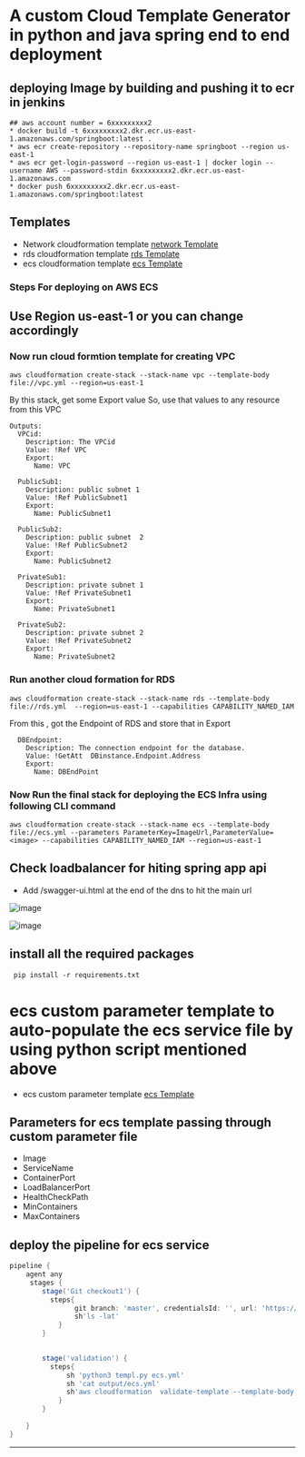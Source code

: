 # A custom Cloud Template Generator in python and java spring end to end deployment


## deploying Image by building and pushing it to ecr in jenkins
```
## aws account number = 6xxxxxxxxx2
* docker build -t 6xxxxxxxxx2.dkr.ecr.us-east-1.amazonaws.com/springboot:latest . 
* aws ecr create-repository --repository-name springboot --region us-east-1
* aws ecr get-login-password --region us-east-1 | docker login --username AWS --password-stdin 6xxxxxxxxx2.dkr.ecr.us-east-1.amazonaws.com
* docker push 6xxxxxxxxx2.dkr.ecr.us-east-1.amazonaws.com/springboot:latest
```
## Templates
* Network cloudformation template [network Template](https://github.com/satyum/javaspringboot/blob/master/templates/vpc.yml)
* rds cloudformation template [rds Template](https://github.com/satyum/javaspringboot/blob/master/templates/rds.yml)
* ecs cloudformation template [ecs Template](https://github.com/satyum/javaspringboot/blob/master/templates/rds.yml)



### Steps For deploying on AWS ECS

Use Region <b>us-east-1</b> or you can change accordingly
-----------------------------------------------------------------------------------------------------------------------------------------------
### Now run cloud formtion template for creating VPC
```
aws cloudformation create-stack --stack-name vpc --template-body file://vpc.yml --region=us-east-1
```
By this stack, get some Export value
So, use that values to any resource from this VPC
```
Outputs:
  VPCid:
    Description: The VPCid
    Value: !Ref VPC
    Export:
      Name: VPC

  PublicSub1:
    Description: public subnet 1
    Value: !Ref PublicSubnet1
    Export:
      Name: PublicSubnet1

  PublicSub2:
    Description: public subnet  2
    Value: !Ref PublicSubnet2
    Export:
      Name: PublicSubnet2

  PrivateSub1:
    Description: private subnet 1
    Value: !Ref PrivateSubnet1
    Export:
      Name: PrivateSubnet1

  PrivateSub2:
    Description: private subnet 2
    Value: !Ref PrivateSubnet2
    Export:
      Name: PrivateSubnet2
```
### Run another cloud formation for RDS 
```
aws cloudformation create-stack --stack-name rds --template-body file://rds.yml  --region=us-east-1 --capabilities CAPABILITY_NAMED_IAM
```
From this , got the Endpoint of RDS and store that in Export
```
  DBEndpoint:
    Description: The connection endpoint for the database.
    Value: !GetAtt  DBinstance.Endpoint.Address
    Export:
      Name: DBEndPoint 
```
### Now Run the final stack for deploying the ECS Infra using following CLI command 
```
aws cloudformation create-stack --stack-name ecs --template-body file://ecs.yml --parameters ParameterKey=ImageUrl,ParameterValue=<image> --capabilities CAPABILITY_NAMED_IAM --region=us-east-1
```


## Check loadbalancer for hiting spring app api
* Add /swagger-ui.html at the end of the dns to hit the main url


![image](https://user-images.githubusercontent.com/54767390/208317697-1b7a81c5-de64-4a49-97d4-98839d87421a.png)



![image](https://user-images.githubusercontent.com/54767390/208317833-808b591f-1c2c-4adf-b57e-729a6af953ba.png)






## install all the required packages 

``` pip install -r requirements.txt```

# ecs custom parameter template to auto-populate the ecs service file by using python script mentioned above
*  ecs custom parameter template [ecs Template](https://github.com/satyum/javaspringboot/blob/master/parameters/ecs.yml)

## Parameters for ecs template passing through custom parameter file
* Image
* ServiceName
* ContainerPort
* LoadBalancerPort
* HealthCheckPath
* MinContainers
* MaxContainers

## deploy the pipeline for ecs service
```groovy
pipeline {
    agent any
     stages {
        stage('Git checkout1') {
          steps{
                git branch: 'master', credentialsId: '', url: 'https://github.com/satyum/javaspringboot.git'
                sh'ls -lat'
            }
        }

        
        stage('validation') {
          steps{
              sh 'python3 templ.py ecs.yml'
              sh 'cat output/ecs.yml'
              sh'aws cloudformation  validate-template --template-body file://output/ecs.yml'              
            }
        }
               
    }
}
```

___________________________________________________________________________________________________________________________________
